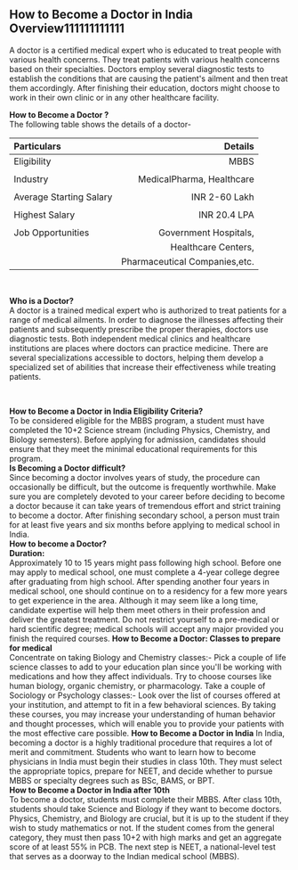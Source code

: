 ## How to Become a Doctor in India Overview111111111111 <br>

A doctor is a certified medical expert who is educated to treat people with various health concerns. They treat patients with various health concerns based on their specialties. Doctors employ several diagnostic tests to establish the conditions that are causing the patient's ailment and then treat them accordingly. After finishing their education, doctors might choose to work in their own clinic or in any other healthcare facility.


**How to Become a Doctor ?**<br>
The following table shows the details of a doctor-

|Particulars            |   Details                    |
| :--                   |                           --:|
|Eligibility            |  MBBS                        |
|                       |                              |
|Industry               |  MedicalPharma, Healthcare   |
|                       |                              |
|Average Starting Salary|  INR 2-60 Lakh               |
|                       |                              |
|Highest Salary         |  INR 20.4 LPA                |
|                       |                              |
|Job Opportunities      |   Government Hospitals,      |
|                       |      Healthcare Centers,     |
|                       | Pharmaceutical Companies,etc.|
<br>

**Who is a Doctor?** <br>
A doctor is a trained medical expert who is authorized to treat patients for a range of medical ailments. In order to diagnose the illnesses affecting their patients and subsequently prescribe the proper therapies, doctors use diagnostic tests. Both independent medical clinics and healthcare institutions are places where doctors can practice medicine. There are several specializations accessible to doctors, helping them develop a specialized set of abilities that increase their effectiveness while treating patients.

<br>

**How to Become a Doctor in India Eligibility Criteria?**<br>
To be considered eligible for the MBBS program, a student must have completed the 10+2 Science stream (including Physics, Chemistry, and Biology semesters). Before applying for admission, candidates should ensure that they meet the minimal educational requirements for this program.
<br>
**Is Becoming a Doctor difficult?**<br>
Since becoming a doctor involves years of study, the procedure can occasionally be difficult, but the outcome is frequently worthwhile. Make sure you are completely devoted to your career before deciding to become a doctor because it can take years of tremendous effort and strict training to become a doctor. After finishing secondary school, a person must train for at least five years and six months before applying to medical school in India.
<br>
**How to become a Doctor?**<br>
**Duration:**<br>
Approximately 10 to 15 years might pass following high school.
Before one may apply to medical school, one must complete a 4-year college degree after graduating from high school. 
After spending another four years in medical school, one should continue on to a residency for a few more years to get experience in the area.
Although it may seem like a long time, candidate expertise will help them meet others in their profession and deliver the greatest treatment.
Do not restrict yourself to a pre-medical or hard scientific degree; medical schools will accept any major provided you finish the required courses.
**How to Become a Doctor: Classes to prepare for medical**<br>
Concentrate on taking Biology and Chemistry classes:- Pick a couple of life science classes to add to your education plan since you'll be working with medications and how they affect individuals. Try to choose courses like human biology, organic chemistry, or pharmacology. 
Take a couple of Sociology or Psychology classes:- Look over the list of courses offered at your institution, and attempt to fit in a few behavioral sciences. By taking these courses, you may increase your understanding of human behavior and thought processes, which will enable you to provide your patients with the most effective care possible. 
**How to Become a Doctor in India**
In India, becoming a doctor is a highly traditional procedure that requires a lot of merit and commitment. Students who want to learn how to become physicians in India must begin their studies in class 10th. They must select the appropriate topics, prepare for NEET, and decide whether to pursue MBBS or specialty degrees such as BSc, BAMS, or BPT.
<br>
**How to Become a Doctor in India after 10th** <br>
To become a doctor, students must complete their MBBS. After class 10th, students should take Science and Biology if they want to become doctors. Physics, Chemistry, and Biology are crucial, but it is up to the student if they wish to study mathematics or not. If the student comes from the general category, they must then pass 10+2 with high marks and get an aggregate score of at least 55% in PCB. The next step is NEET, a national-level test that serves as a doorway to the Indian medical school (MBBS).